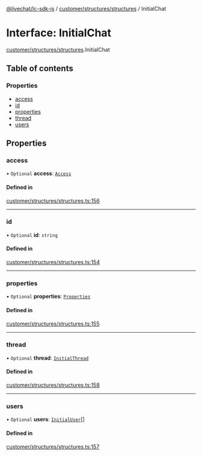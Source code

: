 [@livechat/lc-sdk-js](../README.md) / [customer/structures/structures](../modules/customer_structures_structures.md) / InitialChat

# Interface: InitialChat

[customer/structures/structures](../modules/customer_structures_structures.md).InitialChat

## Table of contents

### Properties

- [access](customer_structures_structures.InitialChat.md#access)
- [id](customer_structures_structures.InitialChat.md#id)
- [properties](customer_structures_structures.InitialChat.md#properties)
- [thread](customer_structures_structures.InitialChat.md#thread)
- [users](customer_structures_structures.InitialChat.md#users)

## Properties

### access

• `Optional` **access**: [`Access`](customer_structures_structures.Access.md)

#### Defined in

[customer/structures/structures.ts:156](https://github.com/livechat/lc-sdk-js/blob/125a327/src/customer/structures/structures.ts#L156)

___

### id

• `Optional` **id**: `string`

#### Defined in

[customer/structures/structures.ts:154](https://github.com/livechat/lc-sdk-js/blob/125a327/src/customer/structures/structures.ts#L154)

___

### properties

• `Optional` **properties**: [`Properties`](customer_structures_structures.Properties.md)

#### Defined in

[customer/structures/structures.ts:155](https://github.com/livechat/lc-sdk-js/blob/125a327/src/customer/structures/structures.ts#L155)

___

### thread

• `Optional` **thread**: [`InitialThread`](customer_structures_structures.InitialThread.md)

#### Defined in

[customer/structures/structures.ts:158](https://github.com/livechat/lc-sdk-js/blob/125a327/src/customer/structures/structures.ts#L158)

___

### users

• `Optional` **users**: [`InitialUser`](customer_structures_users.InitialUser.md)[]

#### Defined in

[customer/structures/structures.ts:157](https://github.com/livechat/lc-sdk-js/blob/125a327/src/customer/structures/structures.ts#L157)
